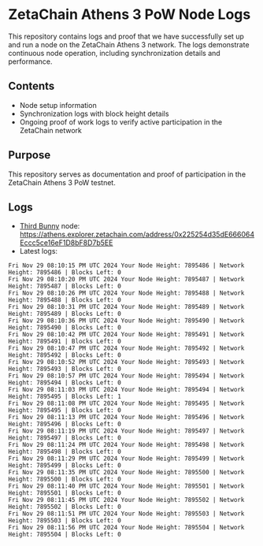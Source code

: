 # ZetaChain Athens 3 PoW Node Logs
This repository contains logs and proof that we have successfully set up and run a node on the ZetaChain Athens 3 network. The logs demonstrate continuous node operation, including synchronization details and performance.

## Contents
- Node setup information
- Synchronization logs with block height details
- Ongoing proof of work logs to verify active participation in the ZetaChain network

## Purpose
This repository serves as documentation and proof of participation in the ZetaChain Athens 3 PoW testnet.

## Logs

- [Third Bunny](https://thirdbunny.xyz/) node: https://athens.explorer.zetachain.com/address/0x225254d35dE666064Eccc5ce16eF1D8bF8D7b5EE
- Latest logs:
```
Fri Nov 29 08:10:15 PM UTC 2024 Your Node Height: 7895486 | Network Height: 7895486 | Blocks Left: 0
Fri Nov 29 08:10:20 PM UTC 2024 Your Node Height: 7895487 | Network Height: 7895487 | Blocks Left: 0
Fri Nov 29 08:10:26 PM UTC 2024 Your Node Height: 7895488 | Network Height: 7895488 | Blocks Left: 0
Fri Nov 29 08:10:31 PM UTC 2024 Your Node Height: 7895489 | Network Height: 7895489 | Blocks Left: 0
Fri Nov 29 08:10:36 PM UTC 2024 Your Node Height: 7895490 | Network Height: 7895490 | Blocks Left: 0
Fri Nov 29 08:10:42 PM UTC 2024 Your Node Height: 7895491 | Network Height: 7895491 | Blocks Left: 0
Fri Nov 29 08:10:47 PM UTC 2024 Your Node Height: 7895492 | Network Height: 7895492 | Blocks Left: 0
Fri Nov 29 08:10:52 PM UTC 2024 Your Node Height: 7895493 | Network Height: 7895493 | Blocks Left: 0
Fri Nov 29 08:10:57 PM UTC 2024 Your Node Height: 7895494 | Network Height: 7895494 | Blocks Left: 0
Fri Nov 29 08:11:03 PM UTC 2024 Your Node Height: 7895494 | Network Height: 7895495 | Blocks Left: 1
Fri Nov 29 08:11:08 PM UTC 2024 Your Node Height: 7895495 | Network Height: 7895495 | Blocks Left: 0
Fri Nov 29 08:11:13 PM UTC 2024 Your Node Height: 7895496 | Network Height: 7895496 | Blocks Left: 0
Fri Nov 29 08:11:19 PM UTC 2024 Your Node Height: 7895497 | Network Height: 7895497 | Blocks Left: 0
Fri Nov 29 08:11:24 PM UTC 2024 Your Node Height: 7895498 | Network Height: 7895498 | Blocks Left: 0
Fri Nov 29 08:11:29 PM UTC 2024 Your Node Height: 7895499 | Network Height: 7895499 | Blocks Left: 0
Fri Nov 29 08:11:35 PM UTC 2024 Your Node Height: 7895500 | Network Height: 7895500 | Blocks Left: 0
Fri Nov 29 08:11:40 PM UTC 2024 Your Node Height: 7895501 | Network Height: 7895501 | Blocks Left: 0
Fri Nov 29 08:11:45 PM UTC 2024 Your Node Height: 7895502 | Network Height: 7895502 | Blocks Left: 0
Fri Nov 29 08:11:51 PM UTC 2024 Your Node Height: 7895503 | Network Height: 7895503 | Blocks Left: 0
Fri Nov 29 08:11:56 PM UTC 2024 Your Node Height: 7895504 | Network Height: 7895504 | Blocks Left: 0
```
